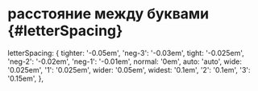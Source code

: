 # расстояние между буквами {#letterSpacing}
letterSpacing: {
tighter: '-0.05em',
'neg-3': '-0.03em',
tight: '-0.025em',
'neg-2': '-0.02em',
'neg-1': '-0.01em',
normal: '0em',
auto: 'auto',
wide: '0.025em',
'1': '0.025em',
wider: '0.05em',
widest: '0.1em',
'2': '0.1em',
'3': '0.15em',
},